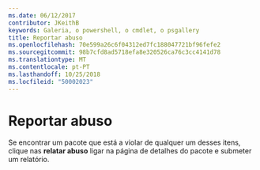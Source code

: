 ```yaml
---
ms.date: 06/12/2017
contributor: JKeithB
keywords: Galeria, o powershell, o cmdlet, o psgallery
title: Reportar abuso
ms.openlocfilehash: 70e599a26c6f04312ed7fc188047721bf96fefe2
ms.sourcegitcommit: 98b7cfd8ad5718efa8e320526ca76c3cc4141d78
ms.translationtype: MT
ms.contentlocale: pt-PT
ms.lasthandoff: 10/25/2018
ms.locfileid: "50002023"
---
```

# <a name="report-abuse"></a>Reportar abuso

Se encontrar um pacote que está a violar de qualquer um desses itens, clique nas **relatar abuso** ligar na página de detalhes do pacote e submeter um relatório.
